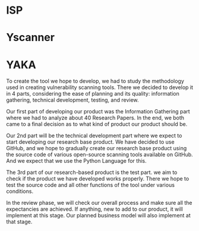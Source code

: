 # ISP
# Yscanner
# YAKA

To create the tool we hope to develop, we had to study the methodology used in creating vulnerability scanning tools. There we decided to develop it in 4 parts, considering the ease of planning and its quality: information gathering, technical development, testing, and review.

Our first part of developing our product was the Information Gathering part where we had to analyze about 40 Research Papers. In the end, we both came to a final decision as to what kind of product our product should be.

Our 2nd part will be the technical development part where we expect to start developing our research base product. We have decided to use GitHub, and we hope to gradually create our research base product using the source code of various open-source scanning tools available on GitHub. And we expect that we use the Python Language for this.

The 3rd part of our research-based product is the test part. we aim to check if the product we have developed works properly. There we hope to test the source code and all other functions of the tool under various conditions.

In the review phase, we will check our overall process and make sure all the expectancies are achieved. If anything, new to add to our product, it will implement at this stage. Our planned business model will also implement at that stage.
